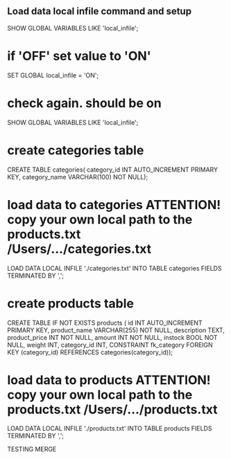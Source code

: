## Load data local infile command and setup
SHOW GLOBAL VARIABLES LIKE 'local_infile';

# if 'OFF' set value to 'ON'
SET GLOBAL local_infile = 'ON';

# check again. should be on
SHOW GLOBAL VARIABLES LIKE 'local_infile';

# create categories table
CREATE TABLE categories( category_id INT AUTO_INCREMENT PRIMARY KEY, category_name VARCHAR(100) NOT NULL);
# load data to categories ATTENTION! copy your own local path to the products.txt /Users/.../categories.txt
LOAD DATA LOCAL INFILE './categories.txt' INTO TABLE categories FIELDS TERMINATED BY ',';
# create products table
CREATE TABLE IF NOT EXISTS products ( id INT AUTO_INCREMENT PRIMARY KEY, product_name VARCHAR(255) NOT NULL, description TEXT, product_price INT NOT NULL, amount INT NOT NULL, instock BOOL NOT NULL, weight INT, category_id INT, CONSTRAINT fk_category FOREIGN KEY (category_id) REFERENCES categories(category_id));
# load data to products ATTENTION! copy your own local path to the products.txt /Users/.../products.txt
LOAD DATA LOCAL INFILE './products.txt' INTO TABLE products FIELDS TERMINATED BY ',';

TESTING MERGE